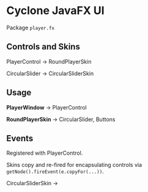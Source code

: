 # Cyclone JavaFX UI

Package `player.fx`


## Controls and Skins

PlayerControl &rarr; RoundPlayerSkin

CircularSlider &rarr; CircularSliderSkin


## Usage

**PlayerWindow** &rarr; PlayerControl

**RoundPlayerSkin** &rarr; CircularSlider, Buttons


## Events

Registered with PlayerControl.

Skins copy and re-fired for encapsulating controls via
`getNode().fireEvent(e.copyFor(...))`.

CircularSliderSkin &rarr; 